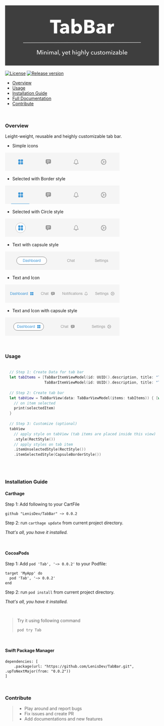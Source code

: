![Minimal, yet higly customizable](/Logo.png "TabBar - Project Logo")

[![License](https://img.shields.io/github/license/LenisDev/TabBar)](https://github.com/LenisDev/TabBar/blob/master/LICENSE)
[![Release version](https://img.shields.io/cocoapods/v/Tab)](https://github.com/LenisDev/TabBar/releases)


- [Overview](#overview)
- [Usage](#usage)
- [Installation Guide](#installation-guide)
- [Full Documentation](https://lenisdev.github.io/TabBar/index.html)
- [Contribute](#contribute)

<br>

### Overview
Leight-weight, reusable and heighly customizable tab bar.

- Simple icons

![TabBar_highlight](./assets/TabBar_highlight.png)

- Selected with Border style

![TabBar_highlight](./assets/TabBar_Line.png)

- Selected with Circle style

![TabBar_highlight](./assets/TabBar_circle.png)

- Text with capsule style

![TabBar_highlight](./assets/TabBar_title_rect.png)

- Text and Icon

![TabBar_highlight](./assets/TabBar_titleIcon.png)

- Text and Icon with capsule style

![TabBar_highlight](./assets/TabBar_titleIcon_rect.png)

<br>

### Usage
```swift
  
  // Step 1: Create Data for tab bar   
  let tabItems = [TabBarItemViewModel(id: UUID().description, title: "Tab 1", image: UIImage(systemName: "trash"), state: .selected),
                  TabBarItemViewModel(id: UUID().description, title: "Tab 2", image: nil)]
                  
  // Step 2: Create tab bar
  let tabView = TabBarView(data: TabBarViewModel(items: tabItems)) { [weak self] (selectedItem) in // always use weak to avoid reference cycle
    // on item selected
    print(selectedItem)
  }
  
  // Step 3: Customize (optional)  
  tabView
    // apply style on tabView (tab items are placed inside this view)
    .style(RectStyle())
    // apply styles on tab item
    .itemUnselectedStyle(RectStyle())
    .itemSelectedStyle(CapsuleBorderStyle())
  
```

<br>

### Installation Guide

#### Carthage

Step 1: 
Add following to your CartFile

```
github "LenisDev/TabBar" ~> 0.0.2
```

Step 2:
run `carthage update` from current project directory.

*That's all, you have it installed.*

<br>

#### CocoaPods

Step 1:
Add `pod 'Tab', '~> 0.0.2'` to your Podfile:

```
target 'MyApp' do
  pod 'Tab', '~> 0.0.2'
end
```

Step 2:
run `pod install` from current project directory.

*That's all, you have it installed.*

<br>

>
>
>Try it using following command
>```
>pod try Tab
>```
>

<br>

#### Swift Package Manager
```
dependencies: [
    .package(url: "https://github.com/LenisDev/TabBar.git", .upToNextMajor(from: "0.0.2"))
]
```

<br>

### Contribute
> - Play around and report bugs
> - Fix issues and create PR
> - Add documentations and new features
